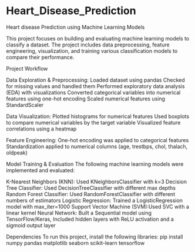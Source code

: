 # Heart_Disease_Prediction
Heart disease Prediction using Machine Learning Models

This project focuses on building and evaluating machine learning models to classify a dataset. The project includes data preprocessing, feature engineering, visualization, and training various classification models to compare their performance.

Project Workflow

Data Exploration & Preprocessing: Loaded dataset using pandas
Checked for missing values and handled them
Performed exploratory data analysis (EDA) with visualizations
Converted categorical variables into numerical features using one-hot encoding
Scaled numerical features using StandardScaler

Data Visualization: Plotted histograms for numerical features
Used boxplots to compare numerical variables by the target variable
Visualized feature correlations using a heatmap

Feature Engineering: One-hot encoding was applied to categorical features
Standardization applied to numerical columns (age, trestbps, chol, thalach, oldpeak)

Model Training & Evaluation
The following machine learning models were implemented and evaluated:

K-Nearest Neighbors (KNN): Used KNeighborsClassifier with k=3
Decision Tree Classifier: Used DecisionTreeClassifier with different max depths
Random Forest Classifier: Used RandomForestClassifier with different numbers of estimators
Logistic Regression: Trained a LogisticRegression model with max_iter=1000
Support Vector Machine (SVM):Used SVC with a linear kernel
Neural Network: Built a Sequential model using TensorFlow/Keras, Included hidden layers with ReLU activation and a sigmoid output layer

Dependencies
To run this project, install the following libraries:
pip install numpy pandas matplotlib seaborn scikit-learn tensorflow
